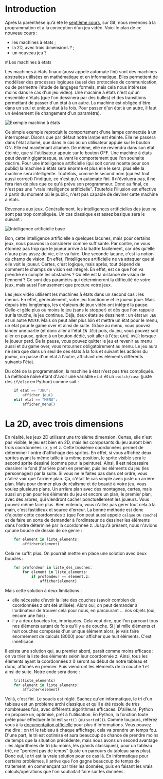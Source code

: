 # Introduction

Après la parenthèse qu'à été le [septième cours](https://github.com/Paris-Coders/jeux/blob/master/cours-7.md), sur Git, nous revenons à la programmation et à la conception d'un jeu vidéo.
Voici le plan de ce nouveau cours :

 * les machines à états ;
 * la 2D, avec trois dimensions ? ;
 * un nouveau jeu ?
 
# Les machines à états

Les machines à états finaux (aussi appelé automate fini) sont des machines abstraites utilisées en mathématique et en informatique. Elles permettent de modéliser des processus logiques (aussi des protocoles de communication, ou de permettre l'étude de langages formels, mais cela nous intéresse moins dans le cas d'un jeu vidéo).
Une machine à états n'est qu'un ensemble d'états (que l'on dessinera par des bulles) et des transitions permettant de passer d'un état à un autre. La machine est obligée d'être dans un seul et unique état à la fois. Pour passer d'un état à un autre, il faut un événement (le changement d'un paramètre).

![Exemple machine à états](http://alexandre-laurent.developpez.com/ressources/machine_etats_exemple.png)

Ce simple exemple reproduit le comportement d'une lampe connectée à un interrupteur. Disons que par défaut notre lampe est éteinte. Elle ne passera dans l'état allumé, que dans le cas où un utilisateur appuie sur le bouton ON. Elle est maintenant allumée. De même, elle ne reviendra dans son état éteinte, que si l'utilisateur appuie sur le bouton OFF.
Une machine à états peut devenir gigantesque, suivant le comportement que l'on souhaite décrire. Pour une intelligence artificielle (qui soit convaincante pour son public) la machine à états sera énorme et plus elle le sera, plus elle la machine sera intelligente. Toutefois, comme le second nom (qui est tout aussi correct) l'indique, ce n'est qu'un automate fini. Il n'évoluera pas, il ne fera rien de plus que ce qu'à prévu son programmeur. Donc au final, ce n'est pas une "vraie intelligence artificielle". Toutefois l'illusion est effective à partir du moment où le public, n'est pas capable de deviner cette machine à états.

Revenons aux jeux. Générallement, les intelligences artificielles des jeux ne sont pas trop compliquée. Un cas classique est assez basique sera le suivant :

![Intelligence artificielle base](http://alexandre-laurent.developpez.com/ressources/machine_etats_IA.png)

Bon, cette intelligence artificielle a quelques lacunes, mais pour certains jeux, nous pouvons la considérer comme suffisante. Par contre, ne vous étonnez pas trop que le joueur arrive à la battre facilement, car dès qu'elle n'aura plus assez de vie, elle va fuire. Une seconde lacune, c'est la notion du champ de vision. En effet, l'intelligence artificielle ne va attaquer que si elle voit le joueur. Certes, c'est logique, mais après, tout dépend de comment le champs de vision est intégré. En effet, est ce que l'on va prendre en compte les obstacles ? Qu'elle est la distance de vision de l'ennemi ? Ce sont des paramètrs qui détermineront la difficulté de votre jeux, mais aussi l'amusement que procure votre jeux.

Les jeux vidéo utilisent les machines à états dans un second cas : les menus. En effet, généralement, votre jeu fonctionne et le joueur joue. Mais depuis très longtemps, les créateurs de jeux vidéo ont intégré la pause. Celle-ci gèle plus où moins le jeu (sans le stopper) et dès que l'on rappuie sur la touche, le jeu continue. Déjà, deux états se dessinent : un état `EN JEU` et un autre `PAUSE`. Mais on peut aller plus loin et mettre un état pour le menu, un état pour le game over et ainsi de suite. Grâce au menu, vous pouvez lancer une partie (et donc aller à l'état `EN JEU`) puis, du jeu, vous pouvez soit aller en pause, grâce à un bouton dédié, soit aller à l'état `GAME OVER` lorsque le joueur perd. De la pause, vous pouvez quitter le jeu et revenir au menu aussi et du game over, vous retournez obligatoirement au menu.
Le jeu aura ne sera que dans un seul de ces états à la fois et suivant les actions du joueur, on passe d'un état à l'autre, affichant des éléments différents suivants l'état.

Du côté de la programmation, la machine à état n'est pas très compliquée. La méthode naîve étant d'avoir une variable `etat` et un `switch/case` (juste des `if/else` en Python) comme suit :
```python
	if etat == "JEU":
		afficher_jeu()
	elif etat == "MENU":
		afficher_menu()
```

# La 2D, avec trois dimensions

En réalité, les jeux 2D utilisent une troisième dimension. Certes, elle n'est pas visible, le jeu est bien en 2D, mais les composants du jeu auront bien trois coordonnées : x, y et z.
Cette troisième coordonnées permet de déterminer l'ordre d'affichage des sprites. En effet, si vous affichez deux sprites ayant la même taille à la même position, le sprite visible sera le second sprite dessiné (comme pour la peinture). Ainsi, il est nécessaire dessiner le fond (l'arrière plan) en premier, puis les éléments du jeu (les personnages) par la suite. Si vous ne le faites pas dans cet ordre, vous n'allez voir que l'arrière plan.
Ça, c'était le cas simple avec juste un arrière plan. Mais pour donner plus de réalisme et de beauté à votre jeu, vous voulez plusieurs plans. Un arrière plan avec des montagnes, certes, mais aussi un plan pour les éléments du jeu et encore un plan, le premier plan, avec des arbres, qui viendront cacher ponctuellement les joueurs. Vous pouvez même faire plus. Bien entendu, vous n'allez pas gérer tout cela à la main, c'est fastidieux et source d'erreur. La bonne méthode est donc d'ajouter cette coordonnées z (que l'on peut aussi appelé `calque` ou `couche`) et de faire en sorte de demander à l'ordinateur de dessiner les éléments dans l'ordre déterminé par la coordonnée z.
Jusqu'à présent, nous n'avions qu'une boucle de dessin de ce genre :

```python
	for element in liste_elements:
		afficher(element)
```

Cela ne suffit plus. On pourrait mettre en place une solution avec deux boucles :

```python
	for profondeur in liste_des_couches:
		for element in liste_elements:
			if profondeur == element.z:
				afficher(element)
```

Mais cette solution à deux limitations :
* elle nécessite d'avoir la liste des couches (savoir combien de coordonnées z ont été utilisée). Alors oui, on peut demander à l'ordinateur de trouver cela pour nous, en parcourant ... nos objets (oui, encore une fois) ;
* il y a deux boucles for, imbriquées. Cela veut dire, que l'on parcourt tous nos éléments autant de fois qu'il y a de couche. Si j'ai mille éléments et huit couches composés d'un unique élément alors, je vais faire énormément de calculs (8000) pour afficher que huit éléments. C'est inneficace.

Il existe une solution qui, au premier abord, parait comme moins efficace : on va trier la liste des éléments selon leur coordonnée z. Ainsi, tous les éléments ayant la coordonnées z 0 seront au début de notre tableau et donc, affichés en premier. Puis viendront les éléments de la couche 1 et ainsi de suite.
Notre code sera donc :

```python
	tri(liste_elements)
	for element in liste_elements:
		afficher(element)
```

Voilà, c'est fini. Le soucis est réglé. Sachez qu'en informatique, le tri d'un tableau est un problème archi classique et qu'il a été résolu de très nombreuses fois, avec différents algorithmes efficaces. D'ailleurs, Python en propose un, optimisé, prêt à l'utilisation. En Python, la fonction toute prête pour effectuer le tri est `sort()` (ou `sorted()`). Comme toujours, référez vous à la [documentaiton officielle](https://docs.python.org/2/howto/sorting.html) pour plus d'informations.
Vous pouvez me dire : on tri le tableau à chaque affichage, cela va prendre un temps fou. D'une part, le tri est optimisé et aura beaucoup de chance de prendre moins de temps que la situation précédente, mais nous avons un second avantage : les algorithmes de tri (du moins, les grands classiques), pour un tableau trié, ne "perdent pas de temps" (juste un parcours du tableau sans plus).
Donc oui, le tri est la vraie solution pour ce cas là. En informatique pour certains problèmes, il arrive que l'on gagne beaucoup de temps de traitement, en commençant par trier les données, puis en faisant les vrais calculs/opérations que l'on souhaitait faire sur les données.


